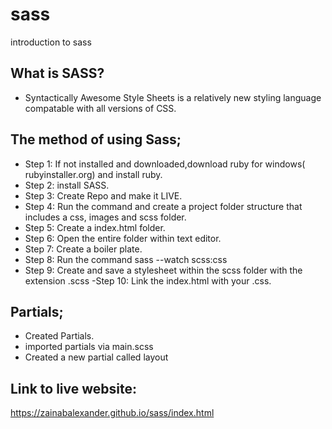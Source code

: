 # sass
introduction to sass

## What is SASS?

- Syntactically Awesome Style Sheets is a relatively new styling language 
 compatable with all versions of CSS.

## The method of using Sass;

 - Step 1: If not installed and downloaded,download ruby for windows(     rubyinstaller.org) and install ruby.
 - Step 2: install SASS.
 - Step 3: Create Repo and make it LIVE.
 - Step 4: Run the command and create a project folder structure that includes  a             css, images and scss folder.
 - Step 5: Create a index.html folder.
 - Step 6: Open the entire folder within text editor.
 - Step 7: Create a boiler plate.
 - Step 8: Run the command  sass --watch scss:css
 - Step 9: Create and save a stylesheet within the scss folder with the extension            .scss
 -Step 10: Link the index.html with your .css.

 ## Partials;
 - Created Partials.
 - imported partials via main.scss
 - Created a new partial called layout

 ## Link to live website:
 https://zainabalexander.github.io/sass/index.html
